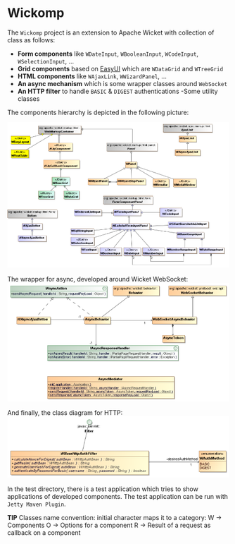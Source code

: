 # Wickomp

The `Wickomp` project is an extension to Apache Wicket with collection of class as follows:
- **Form components** like `WDateInput`, `WBooleanInput`, `WCodeInput`, `WSelectionInput`, ...
- **Grid components** based on [EasyUI](http://www.jeasyui.com) which are `WDataGrid` and `WTreeGrid`
- **HTML components** like `WAjaxLink`, `WWizardPanel`, ...
- **An async mechanism** which is some wrapper classes around `WebSocket`
- **An HTTP filter** to handle `BASIC` & `DIGEST` authentications
-Some utility classes

The components hierarchy is depicted in the following picture:

![Wickomp Hierarchy](/src/main/uml/Class_Diagram__wickomp__Components.png)

The wrapper for async, developed around Wicket WebSocket:
![Wickomp Async](/src/main/uml/Class_Diagram__wickomp__Async.png)

And finally, the class diagram for HTTP:
![Wickomp Http](/src/main/uml/Class_Diagram__wickomp__HTTP.png)

In the test directory, there is a test application which tries to show applications of developed components.
The test application can be run with `Jetty Maven Plugin`.

**TIP** Classes name convention: initial character maps it to a category:
	W -> Components
	O -> Options for a component
	R -> Result of a request as callback on a component


